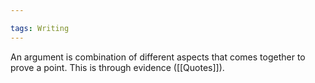 ```yaml
---

tags: Writing 
---
```


An argument is combination of different aspects that comes together to prove a point. This is through evidence ([[Quotes]]).
